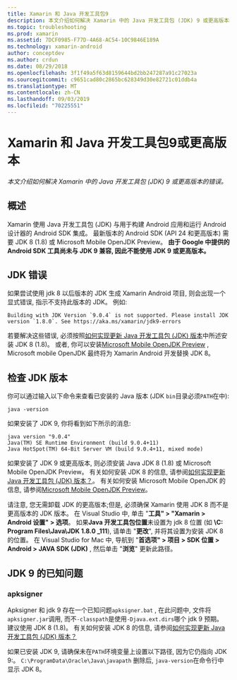 ```yaml
---
title: Xamarin 和 Java 开发工具包9
description: 本文介绍如何解决 Xamarin 中的 Java 开发工具包 (JDK) 9 或更高版本的错误。
ms.topic: troubleshooting
ms.prod: xamarin
ms.assetid: 7DCF0985-F77D-4A68-AC54-10C9846E189A
ms.technology: xamarin-android
author: conceptdev
ms.author: crdun
ms.date: 08/29/2018
ms.openlocfilehash: 3f1f49a5f63d8159644bd2bb247287a91c27023a
ms.sourcegitcommit: c9651cad80c2865bc628349d30e82721c01ddb4a
ms.translationtype: MT
ms.contentlocale: zh-CN
ms.lasthandoff: 09/03/2019
ms.locfileid: "70225551"
---
```

# <a name="xamarinandroid-and-java-development-kit-9-or-later"></a>Xamarin 和 Java 开发工具包9或更高版本

_本文介绍如何解决 Xamarin 中的 Java 开发工具包 (JDK) 9 或更高版本的错误。_


## <a name="overview"></a>概述

Xamarin 使用 Java 开发工具包 (JDK) 与用于构建 Android 应用和运行 Android 设计器的 Android SDK 集成。 最新版本的 Android SDK (API 24 和更高版本) 需要 JDK 8 (1.8) 或 Microsoft Mobile OpenJDK Preview。 **由于 Google 中提供的 Android SDK 工具尚未与 JDK 9 兼容, 因此不能使用 JDK 9 或更高版本。**

## <a name="jdk-errors"></a>JDK 错误

如果尝试使用 jdk 8 以后版本的 JDK 生成 Xamarin Android 项目, 则会出现一个显式错误, 指示不支持此版本的 JDK。 例如:

```shell
Building with JDK Version `9.0.4` is not supported. Please install JDK version `1.8.0`. See https://aka.ms/xamarin/jdk9-errors
```

若要解决这些错误, 必须按照[如何实现更新 Java 开发工具包 (JDK) 版本](~/android/troubleshooting/questions/update-jdk.md)中所述安装 JDK 8 (1.8)。
或者, 你可以安装[Microsoft Mobile OpenJDK Preview](~/android/get-started/installation/openjdk.md) , Microsoft mobile OpenJDK 最终将为 Xamarin Android 开发替换 JDK 8。


## <a name="checking-the-jdk-version"></a>检查 JDK 版本

你可以通过输入以下命令来查看已安装的 Java 版本 (JDK `bin`目录必须`PATH`在中):

```shell
java -version
```

如果安装了 JDK 9, 你将看到如下所示的消息:

```shell
java version "9.0.4"
Java(TM) SE Runtime Environment (build 9.0.4+11)
Java HotSpot(TM) 64-Bit Server VM (build 9.0.4+11, mixed mode)
```

如果安装了 JDK 9 或更高版本, 则必须安装 Java JDK 8 (1.8) 或 Microsoft Mobile OpenJDK Preview。 有关如何安装 JDK 8 的信息, 请参阅[如何实现更新 Java 开发工具包 (JDK) 版本？](~/android/troubleshooting/questions/update-jdk.md)。 有关如何安装 Microsoft Mobile OpenJDK 的信息, 请参阅[Microsoft Mobile OpenJDK Preview](~/android/get-started/installation/openjdk.md)。

请注意, 您无需卸载 JDK 的更高版本;但是, 必须确保 Xamarin 使用 JDK 8 而不是更高版本的 JDK 版本。 在 Visual Studio 中, 单击 "**工具" > "Xamarin > Android 设置" > 选项**。 如果**Java 开发工具包位置**未设置为 jdk 8 位置 (如 **\\C: Program Files\\Java\\JDK 1.8.0 _111**), 请单击 "**更改**", 并将其设置为安装 JDK 8 的位置。 在 Visual Studio for Mac 中, 导航到 "**首选项" > 项目 > SDK 位置 > Android > JAVA SDK (JDK)** , 然后单击 "**浏览**" 更新此路径。

## <a name="known-issues-with-jdk-9"></a>JDK 9 的已知问题

### <a name="apksigner"></a>apksigner

Apksigner 和 jdk 9 存在一个已知问题`apksigner.bat` , 在此问题中, 文件将`apksigner.jar`调用, 而不`-classpath`是使用`-Djava.ext.dirs`哪个 jdk 9 预期。 建议使用 JDK 8 (1.8)。 有关如何安装 JDK 8 的信息, 请参阅[如何实现更新 Java 开发工具包 (JDK) 版本？](~/android/troubleshooting/questions/update-jdk.md)

如果已安装 JDK 9, 请确保未在`PATH`环境变量上设置以下路径, 因为它仍指向 JDK 9:。 `C:\ProgramData\Oracle\Java\javapath` 删除后, `java-version`在命令行中显示 JDK 8。
